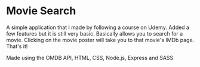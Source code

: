 # Movie Search
<p>A simple application that I made by following a course on Udemy. Added a few features but it is still very basic. Basically allows you to search for a movie. Clicking on the movie poster will take you to that movie's IMDb page. That's it!</p>
<p>Made using the OMDB API, HTML, CSS, Node.js, Express and SASS</p>

